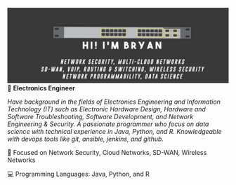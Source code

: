 ![Cover Github](COVER.png)
🏁 <b>Electronics Engineer</b>
<p><i>Have background in the fields of Electronics Engineering and Information Technology (IT) such as Electronic Hardware Design, Hardware and Software Troubleshooting, Software Development, and Network Engineering & Security. A passionate programmer who focus on data science with technical experience in Java, Python, and R. Knowledgeable with devops tools like git, ansible, jenkins, and github.</i></p>
<p>
🚩 Focused on Network Security, Cloud Networks, SD-WAN, Wireless Networks
</p>
<p>
💻 Programming Languages: Java, Python, and R
</p>
 
